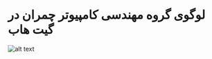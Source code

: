 # لوگوی گروه مهندسی کامپیوتر چمران در گیت هاب

![alt text](https://raw.githubusercontent.com/SCU-CE/scu-ceg-logo/master/SCU-CEG-LOGO.png)
